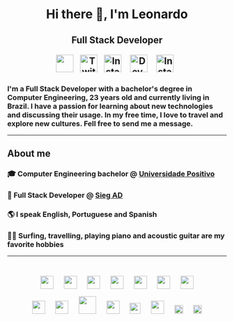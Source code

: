 <h1 align="center">
     Hi there 👋, I'm Leonardo 
</h1>
<h2 align="center">
<p>
    Full Stack Developer
</p>
<p>
    <img src="https://cdn-icons-png.flaticon.com/512/174/174857.png" width="40" href="https://www.linkedin.com/in/leonardoagilinski/"/>
    &nbsp;
    <img src="https://www.freepnglogos.com/uploads/twitter-logo-png/twitter-logo-vector-png-clipart-1.png" alt="Twitter's logo" width="40" href="https://twitter.com/leoandretta"/>
    &nbsp;
    <img src="https://upload.wikimedia.org/wikipedia/commons/thumb/a/a5/Instagram_icon.png/2048px-Instagram_icon.png" alt="Instagram's logo" width="40" href="https://www.instagram.com/leoandretta_/"/>
    &nbsp;&nbsp;
    <img src="https://d2fltix0v2e0sb.cloudfront.net/dev-rainbow.png" alt="Dev.to's logo" width="40" href="https://dev.to/leoandretta"/>
    &nbsp;&nbsp;
    <img src="https://upload.wikimedia.org/wikipedia/commons/thumb/e/ef/Stack_Overflow_icon.svg/768px-Stack_Overflow_icon.svg.png" alt="Instagram's logo" width="40" href="https://stackoverflow.com/users/21032419/leonardo-andretta-gilinski"/>
    &nbsp;
</p>
</h2>

 ### I'm a Full Stack Developer with a bachelor's degree in Computer Engineering, 23 years old and currently living in Brazil. I have a passion for learning about new technologies and discussing their usage. In my free time, I love to travel and explore new cultures. Fell free to send me a message.

___
<!--
    TODO: add github stats and most used languages charts
 -->

## About me
### 
### 🎓 Computer Engineering bachelor @ [Universidade Positivo](https://www.up.edu.br) 
### 🏢 Full Stack Developer @ [Sieg AD](http://sieg-ad.com.br)
### 🌎 I speak English, Portuguese and Spanish
### 🏄‍♂️ Surfing, travelling, playing piano and acoustic guitar are my favorite hobbies

___
<br>
<p align="center">
<img src="https://upload.wikimedia.org/wikipedia/commons/1/19/C_Logo.png" width="30">
&nbsp;&nbsp;&nbsp;&nbsp;
<img src="https://upload.wikimedia.org/wikipedia/commons/thumb/1/18/ISO_C%2B%2B_Logo.svg/1822px-ISO_C%2B%2B_Logo.svg.png" width="30">
&nbsp;&nbsp;&nbsp;&nbsp;
<img src="https://upload.wikimedia.org/wikipedia/commons/thumb/c/c3/Python-logo-notext.svg/1869px-Python-logo-notext.svg.png" width="30">
&nbsp;&nbsp;&nbsp;&nbsp;
<img src="https://upload.wikimedia.org/wikipedia/commons/thumb/9/95/Vue.js_Logo_2.svg/1200px-Vue.js_Logo_2.svg.png" width="30">
&nbsp;&nbsp;&nbsp;&nbsp;
<img src="https://upload.wikimedia.org/wikipedia/commons/thumb/a/ae/Nuxt_logo.svg/1200px-Nuxt_logo.svg.png" width="30">
&nbsp;&nbsp;&nbsp;&nbsp;
<img src="https://pngimg.com/d/mysql_PNG23.png" width="30">
&nbsp;&nbsp;&nbsp;&nbsp;
<img src="https://brandslogos.com/wp-content/uploads/images/large/arduino-logo-1.png" width="30">
</p>

<p align="center">
<img src="https://upload.wikimedia.org/wikipedia/commons/thumb/0/0b/Qt_logo_2016.svg/2560px-Qt_logo_2016.svg.png" width="30">
&nbsp;&nbsp;&nbsp;&nbsp;
<img src="https://upload.wikimedia.org/wikipedia/commons/thumb/2/29/Postgresql_elephant.svg/745px-Postgresql_elephant.svg.png" width="30">
&nbsp;&nbsp;&nbsp;&nbsp;
<img src="https://www.seekpng.com/png/full/945-9454419_nuff-said-show-me-the-code-flutter-bottom.png" width="40">
&nbsp;&nbsp;&nbsp;&nbsp;
<img src="https://upload.wikimedia.org/wikipedia/commons/7/7e/Dart-logo.png" width="30">
&nbsp;&nbsp;&nbsp;&nbsp;
<img src="https://altyra.com/wp-content/uploads/2018/11/android-logo-png-transparent.png" width="25">
&nbsp;&nbsp;&nbsp;&nbsp;
<img src="https://upload.wikimedia.org/wikipedia/commons/thumb/9/91/Electron_Software_Framework_Logo.svg/2048px-Electron_Software_Framework_Logo.svg.png" width="30">
&nbsp;&nbsp;&nbsp;&nbsp;
<img src="https://cdn.freebiesupply.com/logos/large/2x/nodejs-icon-logo-png-transparent.png" width="20">
&nbsp;&nbsp;&nbsp;&nbsp;
<img src="https://upload.wikimedia.org/wikipedia/commons/6/6a/JavaScript-logo.png" width="20">
</p>